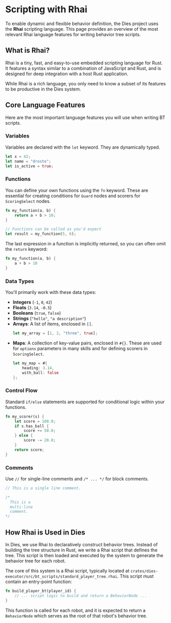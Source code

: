 # Scripting with Rhai

To enable dynamic and flexible behavior definition, the Dies project uses the **Rhai** scripting language. This page provides an overview of the most relevant Rhai language features for writing behavior tree scripts.

## What is Rhai?

Rhai is a tiny, fast, and easy-to-use embedded scripting language for Rust. It features a syntax similar to a combination of JavaScript and Rust, and is designed for deep integration with a host Rust application.

While Rhai is a rich language, you only need to know a subset of its features to be productive in the Dies system.

## Core Language Features

Here are the most important language features you will use when writing BT scripts.

### Variables

Variables are declared with the `let` keyword. They are dynamically typed.

```rust
let x = 42;
let name = "droste";
let is_active = true;
```

### Functions

You can define your own functions using the `fn` keyword. These are essential for creating conditions for `Guard` nodes and scorers for `ScoringSelect` nodes.

```rust
fn my_function(a, b) {
    return a + b > 10;
}

// Functions can be called as you'd expect
let result = my_function(5, 6);
```

The last expression in a function is implicitly returned, so you can often omit the `return` keyword:

```rust
fn my_function(a, b) {
    a + b > 10
}
```

### Data Types

You'll primarily work with these data types:

- **Integers** (`-1`, `0`, `42`)
- **Floats** (`3.14`, `-0.5`)
- **Booleans** (`true`, `false`)
- **Strings** (`"hello"`, `"a description"`)
- **Arrays**: A list of items, enclosed in `[]`.
  ```rust
  let my_array = [1, 2, "three", true];
  ```
- **Maps**: A collection of key-value pairs, enclosed in `#{}`. These are used for `options` parameters in many skills and for defining scorers in `ScoringSelect`.
  ```rust
  let my_map = #{
      heading: 3.14,
      with_ball: false
  };
  ```

### Control Flow

Standard `if/else` statements are supported for conditional logic within your functions.

```rust
fn my_scorer(s) {
    let score = 100.0;
    if s.has_ball {
        score += 50.0;
    } else {
        score -= 20.0;
    }
    return score;
}
```

### Comments

Use `//` for single-line comments and `/* ... */` for block comments.

```rust
// This is a single line comment.

/*
  This is a
  multi-line
  comment.
*/
```

## How Rhai is Used in Dies

In Dies, we use Rhai to declaratively construct behavior trees. Instead of building the tree structure in Rust, we write a Rhai script that defines the tree. This script is then loaded and executed by the system to generate the behavior tree for each robot.

The core of this system is a Rhai script, typically located at `crates/dies-executor/src/bt_scripts/standard_player_tree.rhai`. This script must contain an entry-point function:

```rust
fn build_player_bt(player_id) {
    // ... script logic to build and return a BehaviorNode ...
}
```

This function is called for each robot, and it is expected to return a `BehaviorNode` which serves as the root of that robot's behavior tree.
